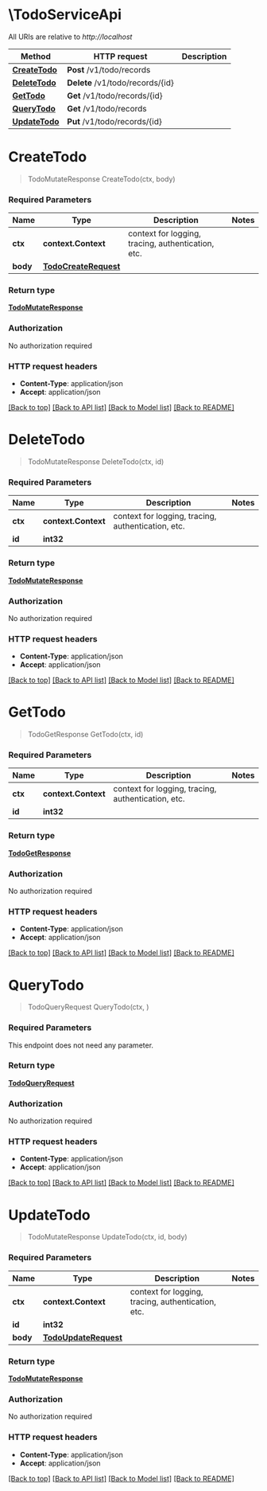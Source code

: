 # \TodoServiceApi

All URIs are relative to *http://localhost*

Method | HTTP request | Description
------------- | ------------- | -------------
[**CreateTodo**](TodoServiceApi.md#CreateTodo) | **Post** /v1/todo/records | 
[**DeleteTodo**](TodoServiceApi.md#DeleteTodo) | **Delete** /v1/todo/records/{id} | 
[**GetTodo**](TodoServiceApi.md#GetTodo) | **Get** /v1/todo/records/{id} | 
[**QueryTodo**](TodoServiceApi.md#QueryTodo) | **Get** /v1/todo/records | 
[**UpdateTodo**](TodoServiceApi.md#UpdateTodo) | **Put** /v1/todo/records/{id} | 


# **CreateTodo**
> TodoMutateResponse CreateTodo(ctx, body)


### Required Parameters

Name | Type | Description  | Notes
------------- | ------------- | ------------- | -------------
 **ctx** | **context.Context** | context for logging, tracing, authentication, etc.
  **body** | [**TodoCreateRequest**](TodoCreateRequest.md)|  | 

### Return type

[**TodoMutateResponse**](TodoMutateResponse.md)

### Authorization

No authorization required

### HTTP request headers

 - **Content-Type**: application/json
 - **Accept**: application/json

[[Back to top]](#) [[Back to API list]](../README.md#documentation-for-api-endpoints) [[Back to Model list]](../README.md#documentation-for-models) [[Back to README]](../README.md)

# **DeleteTodo**
> TodoMutateResponse DeleteTodo(ctx, id)


### Required Parameters

Name | Type | Description  | Notes
------------- | ------------- | ------------- | -------------
 **ctx** | **context.Context** | context for logging, tracing, authentication, etc.
  **id** | **int32**|  | 

### Return type

[**TodoMutateResponse**](TodoMutateResponse.md)

### Authorization

No authorization required

### HTTP request headers

 - **Content-Type**: application/json
 - **Accept**: application/json

[[Back to top]](#) [[Back to API list]](../README.md#documentation-for-api-endpoints) [[Back to Model list]](../README.md#documentation-for-models) [[Back to README]](../README.md)

# **GetTodo**
> TodoGetResponse GetTodo(ctx, id)


### Required Parameters

Name | Type | Description  | Notes
------------- | ------------- | ------------- | -------------
 **ctx** | **context.Context** | context for logging, tracing, authentication, etc.
  **id** | **int32**|  | 

### Return type

[**TodoGetResponse**](TodoGetResponse.md)

### Authorization

No authorization required

### HTTP request headers

 - **Content-Type**: application/json
 - **Accept**: application/json

[[Back to top]](#) [[Back to API list]](../README.md#documentation-for-api-endpoints) [[Back to Model list]](../README.md#documentation-for-models) [[Back to README]](../README.md)

# **QueryTodo**
> TodoQueryRequest QueryTodo(ctx, )


### Required Parameters
This endpoint does not need any parameter.

### Return type

[**TodoQueryRequest**](TodoQueryRequest.md)

### Authorization

No authorization required

### HTTP request headers

 - **Content-Type**: application/json
 - **Accept**: application/json

[[Back to top]](#) [[Back to API list]](../README.md#documentation-for-api-endpoints) [[Back to Model list]](../README.md#documentation-for-models) [[Back to README]](../README.md)

# **UpdateTodo**
> TodoMutateResponse UpdateTodo(ctx, id, body)


### Required Parameters

Name | Type | Description  | Notes
------------- | ------------- | ------------- | -------------
 **ctx** | **context.Context** | context for logging, tracing, authentication, etc.
  **id** | **int32**|  | 
  **body** | [**TodoUpdateRequest**](TodoUpdateRequest.md)|  | 

### Return type

[**TodoMutateResponse**](TodoMutateResponse.md)

### Authorization

No authorization required

### HTTP request headers

 - **Content-Type**: application/json
 - **Accept**: application/json

[[Back to top]](#) [[Back to API list]](../README.md#documentation-for-api-endpoints) [[Back to Model list]](../README.md#documentation-for-models) [[Back to README]](../README.md)

